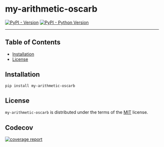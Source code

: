 # my-arithmetic-oscarb

[![PyPI - Version](https://img.shields.io/pypi/v/my-arithmetic-oscarb.svg)](https://pypi.org/project/my-arithmetic-oscarb)
[![PyPI - Python Version](https://img.shields.io/pypi/pyversions/my-arithmetic-oscarb.svg)](https://pypi.org/project/my-arithmetic-oscarb)

-----

## Table of Contents

- [Installation](#installation)
- [License](#license)

## Installation

```console
pip install my-arithmetic-oscarb
```

## License

`my-arithmetic-oscarb` is distributed under the terms of the [MIT](https://spdx.org/licenses/MIT.html) license.

## Codecov


[![coverage report](https://gitlab.univ-lr.fr/oblais/my-arithmetic-oscarb/badges/main/coverage.svg)](https://gitlab.univ-lr.fr/oblais/my-arithmetic-oscarb/-/commits/main)